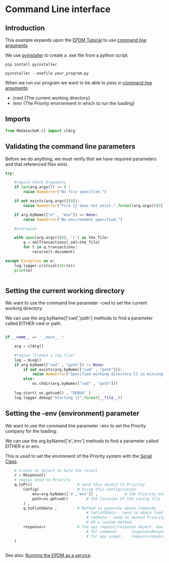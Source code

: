 # Command Line interface

## Introduction

This example expands upon the [EPDM Tutorial](../../../main/docs/epdm.md "EPDM Class") to use [command line arguments](../../../main/docs/cl.md "command line arguments").

We use [pyinstaller](https://pyinstaller.org/ "pyinstaller") to create a .exe file from a python script.
```
pip install pyinstaller

pyinstaller --onefile your_program.py

```

When we run our program we want to be able to pass in [command line arguments](../../../main/docs/cl.md "command line arguments"):
- /cwd {The current working directory}
- /env {The Priority environment in which to run the loading}

## Imports
```python
from MedatechUK.cl import clArg

```

## Validating the command line parameters
Before we do anything, we must verify that we have required parameters and that referenced files exist.
```python
try:     

    #region Check Arguments   
    if len(arg.args()) == 0 :
        raise NameError("No file specified.")

    if not exists(arg.args()[0]):
        raise NameError("File {} does not exist.".format(arg.args()[0]))

    if arg.byName(["e" , "env"]) == None:
        raise NameError("No environment specified.")

    #endregion

    with open(arg.args()[0], 'r') as the_file:        
        q = xmlTransactions(_xml=the_file)
        for t in q.transactions:
            recurse(t.document)

except Exception as e:
    log.logger.critical(str(e))
    print(e)
	
```

## Setting the current working directory

We want to use the command line parameter -cwd to set the current working directory:

We can use the arg.byName(['cwd','path'] methods to find a parameter called EITHER cwd or path.
```python

if __name__ == '__main__':    

    arg = clArg()

    #region "Create a log file"
    log = mLog()    
    if arg.byName(["cwd" , "path"]) != None:
        if not exists(arg.byName(["cwd" , "path"])):
            raise NameError("Specified working directory {} is missing.".format(arg.byName(["cwd" , "path"])))
        else:
            os.chdir(arg.byName(["cwd" , "path"]))
    
    log.start( os.getcwd() , "DEBUG" )            
    log.logger.debug("Starting {}".format(__file__))     

```

## Setting the -env (environment) parameter

We want to use the command line parameter -env to set the Priority company for the loading:

We can use the arg.byName(['e','env'] methods to find a parameter called EITHER e or env.

This is used to set the enviroment of the Priority system with the [Serial Class](../../../main/docs/serial.md "Serial Class").
```python
    # Create an object to hold the result    
    r = Response()    
    # region Send to Priority
    q.toPri(                    # Send this object to Priority        
        Config(                 # Using this configuration
            env=arg.byName(['e','env']) ,            # the Priority environment
            path=os.getcwd()        # the location of the config file
        ) , 
        q.toFlatOdata ,         # Method to generate oData Commands
                                    # toFlatOdata - send to oData load form
                                    # toOdata - send to nested Priority forms
                                    # OR a custom method.        
        response=r              # the apy request/response object. Use:
                                    # for command:      response=Response   (a new response is used)
                                    # for apy usage:    request=request     (the request.response is used)
    )
	
```

See also: [Running the EPDM as a service](../../../main/transport/service "Service Transport").
